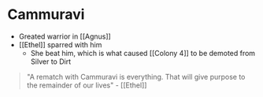 # Cammuravi
- Greated warrior in [[Agnus]]
- [[Ethel]] sparred with him
	- She beat him, which is what caused [[Colony 4]] to be demoted from Silver to Dirt

> "A rematch with Cammuravi is everything. That will give purpose to the remainder of our lives" - [[Ethel]]